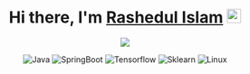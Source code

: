 <div align="center">
   <h1>Hi there, I'm <a href="https://www.linkedin.com/in/rashedul-islam-48807b125/">Rashedul Islam</a> <img src="https://media.giphy.com/media/hvRJCLFzcasrR4ia7z/giphy.gif" width="25px" height="25px"> </h1>
</div>

<p align="center" >
	<a href="https://github.com/skekre98/skekre98"> 
    	<img  src="https://github-readme-stats.vercel.app/api?username=skekre98&&show_icons=true&count_private=true&theme=solarized-dark"/>
  	</a>
</p>

<p align="center">
	<a target="_blank"><img alt="Java" src="https://www.vectorlogo.zone/logos/java/java-horizontal.svg?logo=java&style=for-the-badge"/></a> 
	<a target="_blank"><img alt="SpringBoot" src="https://www.vectorlogo.zone/logos/springio/springio-ar21.svg?logo=SpringBoot&style=for-the-badge"/></a> 
	<a target="_blank"><img alt="Tensorflow" src="https://img.shields.io/badge/Tensorflow-%2312100E.svg?logo=tensorflow&style=for-the-badge"/></a> 
	<a target="_blank"><img alt="Sklearn" src="https://img.shields.io/badge/Sklearn-%2312100E.svg?logo=scikit-learn&style=for-the-badge"/></a>
	<a target="_blank"><img alt="Linux" src="https://img.shields.io/badge/Linux-%2312100E.svg?logo=linux&style=for-the-badge"/></a> 
</p>
